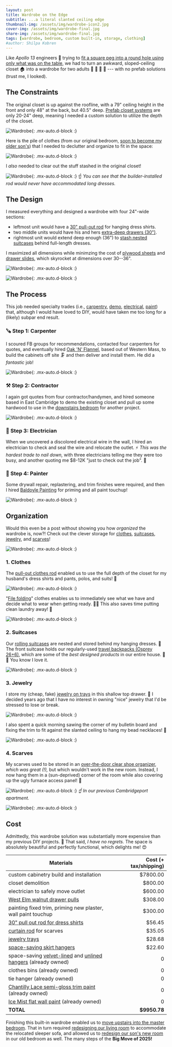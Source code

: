 ```yaml
---
layout: post
title: Wardrobe on the Edge
subtitle: ...a literal slanted ceiling edge
thumbnail-img: /assets/img/wardrobe-icon2.jpg
cover-img: /assets/img/wardrobe-final.jpg
share-img: /assets/img/wardrobe-final.jpg
tags: [wardrobe, bedroom, custom built-in, storage, clothing]
#author: Shilpa Kobren
---
```


Like *Apollo 13* engineers :rocket: trying to [fit a square peg into a round hole using 
only what was on the table](https://youtu.be/ry55--J4_VQ?t=46), we had to turn an awkward, 
sloped-ceiling closet :house: into a wardrobe for 
two adults :necktie: :mans_shoe: :womans_hat: :dress: --- with no prefab solutions
(trust me, I looked).

## The Constraints

The original closet is up against the roofline, with a 79" ceiling height in the 
front and only 48" at the back, but 40.5" deep.
[Prefab closet systems](https://www.ikea.com/us/en/cat/pax-system-19086/) are only 
20-24" deep, meaning I needed a custom solution to utilize the depth of the closet.

![Wardrobe](../assets/img/closet-doors2.jpg){: .mx-auto.d-block :}

Here is the pile of clothes (from our original bedroom, [soon to become my older son's](../2025-05-12-kid-bedroom)) 
that I needed to declutter and organize to fit in the space: 

![Wardrobe](../assets/img/wardrobe-before.jpg){: .mx-auto.d-block :}

I *also* needed to clear out the stuff stashed in the original closet! 

![Wardrobe](../assets/img/upstairs-closet-demo2.jpg){: .mx-auto.d-block :}
:point_up: *You can see that the builder-installed rod would never have accommodated long dresses.*

## The Design

I measured everything and designed a wardrobe with four 24"-wide sections:
- leftmost unit would have a [30" pull-out rod](https://www.amazon.com/dp/B09BQ953P5) for hanging dress shirts.
- two middle units would have his and hers [extra-deep drawers (30")](#1-clothes).
- rightmost unit would extend deep enough (36") to [stash nested suitcases](#2-suitcases) behind full-length dresses. 

I maximized all dimensions while minimzing the cost of [plywood sheets](https://www.homedepot.com/pep/Columbia-Forest-Products-3-4-in-x-4-ft-x-8-ft-PureBond-Birch-Plywood-165921/100077837) and 
[drawer slides](https://www.rockler.com/blum-movento-heavy-duty-soft-close-undermount-drawer-slides-pairs), which skyrocket at dimensions over 30--36".

![Wardrobe](../assets/img/upstairs-closet-demo3.jpg){: .mx-auto.d-block :}

![Wardrobe](../assets/img/upstairs-closet-demo4.jpg){: .mx-auto.d-block :}

## The Process

This job needed specialty trades (i.e., [carpentry](#carpentry_saw-step-1-carpenter), 
[demo](#hammer_and_pick-step-2-contractor), [electrical](#electric_plug-step-3-electrician), 
[paint](#-step-4-painter)) that, although I would have loved to DIY, would have taken
me too long for a (likely) subpar end result. 

### :carpentry_saw: Step 1: Carpenter
I scoured FB groups for recommendations, contacted four carpenters for
   quotes, and eventually hired [Oak 'N' Flannel](https://www.facebook.com/OakNFlannel/), 
   based out of Western Mass, to build the cabinets off site :clamp: and 
   then deliver and install them. He did a *fantastic* job!

![Wardrobe](../assets/img/wardrobe-progress.jpg){: .mx-auto.d-block :}

### :hammer_and_pick: Step 2: Contractor
I again got quotes from four contractor/handymen, and hired someone 
   based in East Cambridge to demo the existing closet  and pull up 
   some hardwood to use in the [downstairs bedroom](../2025-05-12-kid-bedroom) for 
   another project. 

![Wardrobe](../assets/img/wardrobe-demo.jpg){: .mx-auto.d-block :}

### :electric_plug: Step 3: Electrician
When we uncovered a discolored electrical wire in the wall, 
I hired an electrician to check and seal the wire and 
relocate the outlet. :zap: *This was the hardest trade to nail down,* with three 
electricians telling me they were too busy, and another quoting me $8-12K
"just to check out the job". :raised_eyebrow:

### 🎨 Step 4: Painter
Some drywall repair, replastering, and trim finishes were required, 
   and then I hired [Baldoyle Painting](https://baldoylepainting.com/) for priming and 
   all paint touchup! 

![Wardrobe](../assets/img/wardrobe-final.jpg){: .mx-auto.d-block :}


## Organization

Would this even be a post without showing you how *organized* the wardrobe is, now?! 
Check out the clever storage for [clothes](#1-clothes), [suitcases](#2-suitcases), [jewelry](#3-jewelry), and [scarves](#4-scarves)!

![Wardrobe](../assets/img/wardrobe-hishers.jpg){: .mx-auto.d-block :}

### 1. Clothes
The [pull-out clothes rod](https://www.amazon.com/dp/B09BQ953P5) enabled us 
to use the full depth of the closet for my husband's dress shirts and pants, polos, and suits! 👔

![Wardrobe](../assets/img/wardrobe03.jpg){: .mx-auto.d-block :}

"[File folding](https://konmari.com/how-to-fold-clothes/)" clothes enables us to 
immediately see what we have and decide what to wear when getting ready. 
👕👖 This also saves time putting clean laundry away! 🧺

![Wardrobe](../assets/img/wardrobe04b.jpg){: .mx-auto.d-block :}

### 2. Suitcases
Our [rolling suitcases](https://us.delsey.com/products/002071830-titanium-29-inch-checked-expandable-spinner) are nested and stored behind my hanging dresses. :dress: The front suitcase
holds our regularly-used [travel backpacks (Osprey 26+6)](https://www.osprey.com/daylitetm-expandable-travel-pack-26-6-5), which are some of the *best designed products* in our 
entire house. 🎒🧳 You know I love it.

![Wardrobe](../assets/img/wardrobe05.jpg){: .mx-auto.d-block :}

### 3. Jewelry
I store my (cheap, fake) [jewelry on trays](https://www.amazon.com/dp/B085T36TN5) in this shallow top drawer. :gem:
I decided years ago that I have no interest 
in owning "nice" jewelry that I'd be stressed to lose or break.

![Wardrobe](../assets/img/wardrobe06.jpg){: .mx-auto.d-block :}

I also spent a quick morning sawing the corner of my bulletin board and fixing the trim to fit against the slanted
ceiling to hang my bead necklaces! 	:prayer_beads:

![Wardrobe](../assets/img/wardrobe07.jpg){: .mx-auto.d-block :}

### 4. Scarves
My scarves used to be stored in an [over-the-door clear shoe organizer](https://www.amazon.com/Simple-Houseware-Pockets-Hanging-Organizer/dp/B07CG2R9ST?th=1), 
*which was great (!),*
but which wouldn't work in the new room. Instead, I now hang them in a (sun-deprived) corner of the room 
while also covering up the ugly furnace access panel! 🧣

![Wardrobe](../assets/img/scarves03.jpg){: .mx-auto.d-block :}
*:point_up: In our previous Cambridgeport apartment.*

![Wardrobe](../assets/img/wardrobe-scarves-after.jpg){: .mx-auto.d-block :}

## Cost

Admittedly, this wardrobe solution was substantially more expensive than my previous DIY projects. 🤑
That said, *I have no regrets.* The space is absolutely beautiful and perfectly functional, which 
delights me! :heart_eyes:

| Materials                                                                                                                                     | Cost (+ tax/shipping) | 
|-----------------------------------------------------------------------------------------------------------------------------------------------|----------------------:|
| custom cabinetry build and installation                                                                                                       |              $7800.00 |
| closet demolition                                                                                                                             |               $800.00 |
| electrician to safely move outlet                                                                                                             |               $600.00 | 
| [West Elm walnut drawer pulls](https://www.westelm.com/products/8032531/)                                                                     |               $308.00 |
| painting fixed trim, priming new plaster, wall paint touchup |               $300.00 | 
| [30" pull out rod for dress shirts](https://www.amazon.com/dp/B09BQ953P5)                    |                $56.45 | 
| [curtain rod](https://www.amazon.com/dp/B0BBGQYLHL) for scarves                                                                               |                $35.05 |
| [jewelry trays](https://www.amazon.com/dp/B085T36TN5)                                                                                         |                $28.68 |
| [space-saving skirt hangers](https://www.amazon.com/dp/B07Y3BX6FN)                                                                            |                $22.60 | 
| space-saving [velvet-lined](https://www.amazon.com/dp/B01G3WS3PW) and [unlined hangers](https://www.amazon.com/dp/B0746SHPJ2) (already owned) |                     0 |
| clothes bins (already owned)                                                                                                                  |                     0 | 
| tie hanger (already owned)                                                                                                                    |                     0 | 
| [Chantilly Lace semi-gloss trim paint](https://www.benjaminmoore.com/en-us/paint-colors/color/oc-65/chantilly-lace) (already owned)           |                     0 | 
| [Ice Mist flat wall paint](https://www.benjaminmoore.com/en-us/paint-colors/color/oc-67/ice-mist) (already owned)                             |                     0 | 
| **TOTAL**                                                                                                                                     |          **$9950.78** | 

Finishing this built-in wardrobe enabled us to [move upstairs into the master bedroom](../2025-03-15-master-bedroom).
That in turn required [redesigning our living room](../2025-04-12-living-room) to accommodate the 
relocated sleeper sofa, and allowed us to [redesign our son's new room](../2025-05-12-ked-bedroom) in our old bedroom as well. 
The many steps of the **Big Move of 2025!**